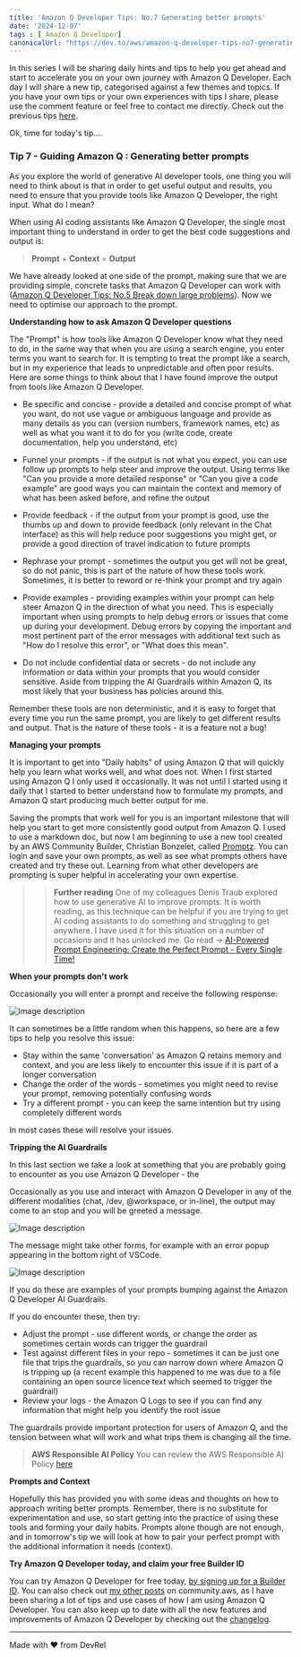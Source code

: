 ```yaml
---
title: 'Amazon Q Developer Tips: No.7 Generating better prompts'
date: '2024-12-07'
tags : [ Amazon Q Developer]
canonicalUrl: "https://dev.to/aws/amazon-q-developer-tips-no7-generating-better-prompts-ag5"
---
```


In this series I will be sharing daily hints and tips to help you get ahead and start to accelerate you on your own journey with Amazon Q Developer. Each day I will share a new tip, categorised against a few themes and topics. If you have your own tips or your own experiences with tips I share, please use the comment feature or feel free to contact me directly. Check out the previous tips [here](https://dev.to/aws/amazon-q-developer-tips-no6-exploring-use-cases-hf2).

Ok, time for today's tip....

### Tip 7 - Guiding Amazon Q : Generating better prompts

As you explore the world of generative AI developer tools, one thing you will need to think about is that in order to get useful output and results, you need to ensure that you provide tools like Amazon Q Developer, the right input. What do I mean?

When using AI coding assistants like Amazon Q Developer, the single most important thing to understand in order to get the best code suggestions and output is:

> **Prompt** + **Context** = **Output**

We have already looked at one side of the prompt, making sure that we are providing simple, concrete tasks that Amazon Q Developer can work with ([Amazon Q Developer Tips: No.5 Break down large problems](https://dev.to/aws/amazon-q-developer-tips-no5-break-down-large-problems-30ld)). Now we need to optimise our approach to the prompt.

**Understanding how to ask Amazon Q Developer questions**

The "Prompt"  is how tools like Amazon Q Developer know what they need to do, in the same way that when you are using a search engine, you enter terms you want to search for. It is tempting to treat the prompt like a search, but in my experience that leads to unpredictable and often poor results. Here are some things to think about that I have found improve the output from tools like Amazon Q Developer. 

* Be specific and concise - provide a detailed and concise prompt of what you want, do not use vague or ambiguous language and provide as many details as you can (version numbers, framework names, etc) as well as what you want it to do for you (write code, create documentation, help you understand, etc)

* Funnel your prompts - if the output is not what you expect, you can use follow up prompts to help steer and improve the output. Using terms like "Can you provide a more detailed response" or "Can you give a code example" are good ways you can maintain the context and memory of what has been asked before, and refine the output

* Provide feedback - if the output from your prompt is good, use the thumbs up and down to provide feedback (only relevant in the Chat interface) as this will help reduce poor suggestions you might get, or provide a good direction of travel indication to future prompts

* Rephrase your prompt -  sometimes the output you get will not be great, so do not panic, this is part of the nature of how these tools work. Sometimes, it is better to reword or re-think your prompt and try again

* Provide examples - providing examples within your prompt can help steer Amazon Q in the direction of what you need. This is especially important when using prompts to help debug errors or issues that come up during your development. Debug errors by copying the important and most pertinent part of the error messages with additional text such as  "How do I resolve this error", or "What does this mean".

* Do not include confidential data or secrets - do not include any information or data within your prompts that you would consider sensitive. Aside from tripping the AI Guardrails within Amazon Q, its most likely that your business has policies around this.

Remember these tools are non deterministic, and it is easy to forget that every time you run the same prompt, you are likely to get different results and output. That is the nature of these tools - it is a feature not a bug!

**Managing your prompts**

It is important to get into "Daily habits" of using Amazon Q that will quickly help you learn what works well, and what does not. When I first started using Amazon Q I only used it occasionally. It was not until I started using it daily that I started to better understand how to formulate my prompts, and Amazon Q start producing much better output for me.

Saving the prompts that work well for you is an important milestone that will help you start to get more consistently good output from Amazon Q. I used to use a markdown doc, but now I am beginning to use a new tool created by an AWS Community Builder, Christian Bonzelet, called [Promptz](https://promptz.dev). You can login and save your own prompts, as well as see what prompts others have created and try these out. Learning from what other developers are prompting is super helpful in accelerating your own expertise.

>> **Further reading** One of my colleagues Denis Traub explored how to use generative AI to improve prompts. It is worth reading, as this technique can be helpful if you are trying to get AI coding assistants to do something and struggling to get anywhere. I have used it for this situation on a number of occasions and it has unlocked me. Go read -> [AI-Powered Prompt Engineering: Create the Perfect Prompt - Every Single Time!](https://community.aws/content/2hVZaVgpovhzdi5ijY12ZKDPGBc/ai-powered-prompt-engineering-create-the-perfect-prompyt-every-single-time)

**When your prompts don't work**

Occasionally you will enter a prompt and receive the following response:

![Image description](https://dev-to-uploads.s3.amazonaws.com/uploads/articles/dlpwg15hrg4zg5m9q7ba.png)

It can sometimes be a little random when this happens, so here are a few tips to help you resolve this issue:

* Stay within the same 'conversation' as Amazon Q retains memory and context, and you are less likely to encounter this issue if it is part of a longer conversation
* Change the order of the words - sometimes you might need to revise your prompt, removing potentially confusing words
* Try a different prompt - you can keep the same intention but try using completely different words

In most cases these will resolve your issues.

**Tripping the AI Guardrails**

In this last section we take a look at something that you are probably going to encounter as you use Amazon Q Developer - the 

Occasionally as you use and interact with Amazon Q Developer in any of the different modalities (chat, /dev, @workspace, or in-line), the output may come to an stop and you will be greeted a message.

![Image description](https://dev-to-uploads.s3.amazonaws.com/uploads/articles/eefjnq0g4xaoqd8mtk1j.png)

The message might take other forms, for example with an error popup appearing in the bottom right of VSCode.

![Image description](https://dev-to-uploads.s3.amazonaws.com/uploads/articles/6b8030a75zq7ik9a3ej7.png)

If you do these are examples of your prompts bumping against the Amazon Q Developer AI Guardrails.

If you do encounter these, then try:

* Adjust the prompt - use different words, or change the order as sometimes certain words can trigger the guardrail
* Test against different files in your repo - sometimes it can be just one file that trips the guardrails, so you can narrow down where Amazon Q is tripping up (a recent example this happened to me was due to a file containing an open source licence text which seemed to trigger the guardrail)
* Review your logs -  the Amazon Q Logs to see if you can find any information that might help you identify the root issue

The guardrails provide important protection for users of Amazon Q, and the tension between what will work and what trips them is changing all the time.

> **AWS Responsible AI Policy** You can review the AWS Responsible AI Policy [here](https://aws.amazon.com/machine-learning/responsible-ai/policy/)

**Prompts and Context**

Hopefully this has provided you with some ideas and thoughts on how to approach writing better prompts. Remember, there is no substitute for experimentation and use, so start getting into the practice of using these tools and forming your daily habits. Prompts alone though are not enough, and in tomorrow's tip we will look at how to pair your perfect prompt with the additional information it needs (context).

**Try Amazon Q Developer today, and claim your free Builder ID**

You can try Amazon Q Developer for free today, [by signing up for a Builder ID](https://community.aws/builderid?trk=34e0ecce-8101-42c4-840a-fe6170420294&sc_channel=el). You can also check out [my other posts](https://community.aws/@ricsueaws) on community.aws, as I have been sharing a lot of tips and use cases of how I am using Amazon Q Developer. You can also keep up to date with all the new features and improvements of Amazon Q Developer by checking out the [changelog](https://aws-oss.beachgeek.co.uk/40i).


---
Made with ♥ from DevRel
